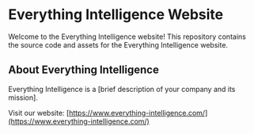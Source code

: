# Everything Intelligence Website

Welcome to the Everything Intelligence website! This repository contains the source code and assets for the Everything Intelligence website.

## About Everything Intelligence

Everything Intelligence is a [brief description of your company and its mission].

Visit our website: [https://www.everything-intelligence.com/](https://www.everything-intelligence.com/)
